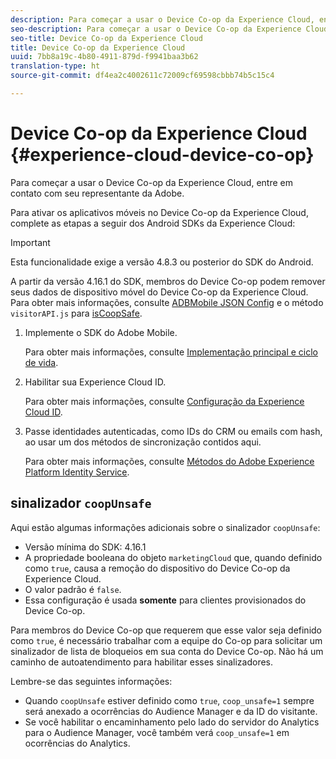 ```yaml
---
description: Para começar a usar o Device Co-op da Experience Cloud, entre em contato com seu representante da Adobe.
seo-description: Para começar a usar o Device Co-op da Experience Cloud, entre em contato com seu representante da Adobe.
seo-title: Device Co-op da Experience Cloud
title: Device Co-op da Experience Cloud
uuid: 7bb8a19c-4b80-4911-879d-f9941baa3b62
translation-type: ht
source-git-commit: df4ea2c4002611c72009cf69598cbbb74b5c15c4

---
```



# Device Co-op da Experience Cloud {#experience-cloud-device-co-op}

Para começar a usar o Device Co-op da Experience Cloud, entre em contato com seu representante da Adobe.

Para ativar os aplicativos móveis no Device Co-op da Experience Cloud, complete as etapas a seguir dos Android SDKs da Experience Cloud:

>[!IMPORTANT]
>
>Esta funcionalidade exige a versão 4.8.3 ou posterior do SDK do Android.

A partir da versão 4.16.1 do SDK, membros do Device Co-op podem remover seus dados de dispositivo móvel do Device Co-op da Experience Cloud. Para obter mais informações, consulte [ADBMobile JSON Config](/help/android/configuration/json-config/json-config.md) e o método `visitorAPI.js` para [isCoopSafe](https://marketing.adobe.com/resources/help/pt_BR/mcvid/mcvid-coopsafe.html).

1. Implemente o SDK do Adobe Mobile.

   Para obter mais informações, consulte [Implementação principal e ciclo de vida](/help/android/getting-started/dev-qs.md).
1. Habilitar sua Experience Cloud ID.

   Para obter mais informações, consulte [Configuração da Experience Cloud ID](/help/android/c-marketing-cloud/mcvid.md).
1. Passe identidades autenticadas, como IDs do CRM ou emails com hash, ao usar um dos métodos de sincronização contidos aqui.

   Para obter mais informações, consulte [Métodos do Adobe Experience Platform Identity Service](/help/android/c-marketing-cloud/mc-methods.md).

## sinalizador `coopUnsafe`

Aqui estão algumas informações adicionais sobre o sinalizador `coopUnsafe`:

* Versão mínima do SDK: 4.16.1
* A propriedade booleana do objeto `marketingCloud` que, quando definido como `true`, causa a remoção do dispositivo do Device Co-op da Experience Cloud.
* O valor padrão é `false`.
* Essa configuração é usada **somente** para clientes provisionados do Device Co-op.

Para membros do Device Co-op que requerem que esse valor seja definido como `true`, é necessário trabalhar com a equipe do Co-op para solicitar um sinalizador de lista de bloqueios em sua conta do Device Co-op. Não há um caminho de autoatendimento para habilitar esses sinalizadores.

Lembre-se das seguintes informações:

* Quando `coopUnsafe` estiver definido como `true`, `coop_unsafe=1` sempre será anexado a ocorrências do Audience Manager e da ID do visitante.
* Se você habilitar o encaminhamento pelo lado do servidor do Analytics para o Audience Manager, você também verá `coop_unsafe=1` em ocorrências do Analytics.